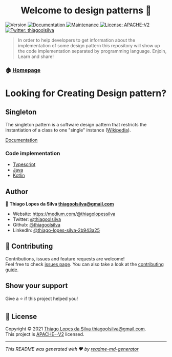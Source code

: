 <h1 align="center">Welcome to design patterns 👋</h1>
<p>
  <img alt="Version" src="https://img.shields.io/badge/version-1.0.0-blue.svg?cacheSeconds=2592000" />
  <a href="https://github.com/thiagoolsilva/design_patterns#readme" target="_blank">
    <img alt="Documentation" src="https://img.shields.io/badge/documentation-yes-brightgreen.svg" />
  </a>
  <a href="https://github.com/thiagoolsilva/design_patterns/graphs/commit-activity" target="_blank">
    <img alt="Maintenance" src="https://img.shields.io/badge/Maintained%3F-yes-green.svg" />
  </a>
  <a href="https://github.com/thiagoolsilva/design_patterns/blob/master/LICENSE" target="_blank">
    <img alt="License: APACHE-V2" src="https://img.shields.io/github/license/thiagoolsilva/tiktaktoe" />
  </a>
  <a href="https://twitter.com/thiagoolsilva" target="_blank">
    <img alt="Twitter: thiagoolsilva" src="https://img.shields.io/twitter/follow/thiagoolsilva.svg?style=social" />
  </a>
</p>

> In order to help developers to get information about the implementation of some design pattern this repository will show up the code implementation separated by programming language. Enjoin, Learn and share! 

### 🏠 [Homepage](https://github.com/thiagoolsilva/design_patterns#readme)

# Looking for Creating Design pattern?

## Singleton 
The singleton pattern is a software design pattern that restricts the instantiation of a class to one "single" instance ([Wikipedia](https://en.wikipedia.org/wiki/Singleton_pattern)).

[Documentation](creational_pattern/singleton/README.md)

### Code implementation

- [Typescript ](creational_pattern/singleton/typescript/packages/singleton/src)
- [Java](creational_pattern/singleton/java/singleton/src/singleton)
- [Kotlin](creational_pattern/singleton/kotlin/src)

## Author

👤 **Thiago Lopes da Silva <thiagoolsilva@gmail.com>**

* Website: https://medium.com/@thiagolopessilva
* Twitter: [@thiagoolsilva](https://twitter.com/thiagoolsilva)
* Github: [@thiagoolsilva](https://github.com/thiagoolsilva)
* LinkedIn: [@thiago-lopes-silva-2b943a25](https://linkedin.com/in/thiago-lopes-silva-2b943a25)

## 🤝 Contributing

Contributions, issues and feature requests are welcome!<br />Feel free to check [issues page](https://github.com/thiagoolsilva/design_patterns/issues). You can also take a look at the [contributing guide](https://github.com/thiagoolsilva/design_patterns/blob/master/CONTRIBUTING.md).

## Show your support

Give a ⭐️ if this project helped you!

## 📝 License

Copyright © 2021 [Thiago Lopes da Silva <thiagoolsilva@gmail.com>](https://github.com/thiagoolsilva).<br />
This project is [APACHE--V2](https://github.com/thiagoolsilva/design_patterns/blob/master/LICENSE) licensed.

***
_This README was generated with ❤️ by [readme-md-generator](https://github.com/kefranabg/readme-md-generator)_